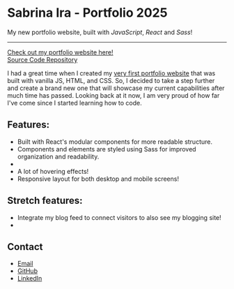 # Sabrina Ira - Portfolio 2025

My new portfolio website, built with *JavaScript*, *React* and *Sass*!<br />

---
[Check out my portfolio website here!](https://sabrinaira.github.io/)<br />
[Source Code Repository](https://github.com/sabrinaira/portfolio)

I had a great time when I created my [very first portfolio website](https://github.com/sabrinaira/portfolio-v1) that was built with vanilla JS, HTML, and CSS. So, I decided to take a step further and create a brand new one that will showcase my current capabilities after much time has passed. Looking back at it now, I am very proud of how far I've come since I started learning how to code.

## Features:
- Built with React's modular components for more readable structure.
- Components and elements are styled using Sass for improved organization and readability.
-
- A lot of hovering effects!
- Responsive layout for both desktop and mobile screens!

## Stretch features:
- Integrate my blog feed to connect visitors to also see my blogging site!
-

## Contact
- [Email](mailto:sabrinapira@yahoo.com)
- [GitHub](https://github.com/sabrinaira)
- [LinkedIn](https://www.linkedin.com/in/sabrinaira/)